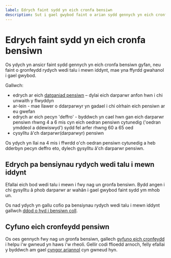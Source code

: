 ```yaml
---
label: Edrych faint sydd yn eich cronfa bensiwn
description: Sut i gael gwybod faint o arian sydd gennych yn eich cronfa bensiwn gyfan, a faint o gronfeydd rydych wedi talu i mewn iddynt.
---
```


# Edrych faint sydd yn eich cronfa bensiwn

Os ydych yn ansicr faint sydd gennych yn eich cronfa bensiwn gyfan, neu faint o gronfeydd rydych wedi talu i mewn iddynt, mae yna ffyrdd gwahanol i gael gwybod.

Gallwch:

- edrych ar eich [datganiad pensiwn](/cy/pension-statements) – dylai eich darparwr anfon hwn i chi unwaith y flwyddyn
- ar-lein - mae llawer o ddarparwyr yn gadael i chi olrhain eich pensiwn ar eu gwefan
- edrych ar eich pecyn 'deffro' - byddwch yn cael hwn gan eich darparwr pensiwn rhwng 4 a 6 mis cyn eich oedran pensiwn cytunedig ('oedran ymddeol a ddewiswyd') sydd fel arfer rhwng 60 a 65 oed
- cysylltu â'ch darparwr(darparwyr) pensiwn

Os ydych yn llai na 4 mis i ffwrdd o'ch oedran pensiwn cytunedig a heb dderbyn pecyn deffro eto, dylech gysylltu â'ch darparwr pensiwn.

## Edrych pa bensiynau rydych wedi talu i mewn iddynt
Efallai eich bod wedi talu i mewn i fwy nag un gronfa bensiwn. Bydd angen i chi gysylltu â phob darparwr ar wahân i gael gwybod faint sydd ym mhob un.

Os nad ydych yn gallu cofio pa bensiynau rydych wedi talu i mewn iddynt gallwch [ddod o hyd i bensiwn coll]( https://www.gov.uk/dod-o-hyd-i-fanylion-cyswllt-pensiwn).

## Cyfuno eich cronfeydd pensiwn

Os oes gennych fwy nag un gronfa bensiwn, gallech [gyfuno eich cronfeydd](/cy/transfer-pension#combine-different-pension-pots) i helpu i'w gwneud yn haws i'w rheoli. Gellir codi ffioedd arnoch, felly efallai y byddwch am gael [cyngor ariannol](/cy/financial-advice) cyn gwneud hyn.
